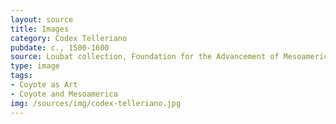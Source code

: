 ```yaml
---
layout: source
title: Images
category: Codex Telleriano
pubdate: c., 1500-1600
source: Loubat collection, Foundation for the Advancement of Mesoamerican Studies (FAMSI)
type: image
tags: 
- Coyote as Art
- Coyote and Mesoamerica
img: /sources/img/codex-telleriano.jpg 
---
```


